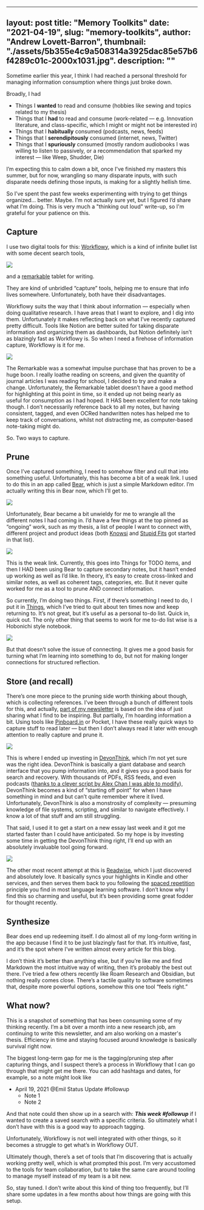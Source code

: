
---
layout: post
title: "Memory Toolkits"
date: "2021-04-19",
slug: "memory-toolkits",
author: "Andrew Lovett-Barron",
thumbnail: "./assets/5b355e4c9a508314a3925dac85e57b6f4289c01c-2000x1031.jpg".
description: ""
---

Sometime earlier this year, I think I had reached a personal threshold for managing information consumption where things just broke down.

  


Broadly, I had

* Things I **wanted** to read and consume (hobbies like sewing and topics related to my thesis)
* Things that I **had** to read and consume (work-related — e.g. Innovation literature, and class-specific, which I might or might not be interested in)
* Things that I **habitually** consumed (podcasts, news, feeds)
* Things that I **serendipitously** consumed (internet, news, Twitter)
* Things that I **spuriously** consumed (mostly random audiobooks I was willing to listen to passively, or a recommendation that sparked my interest — like Weep, Shudder, Die)

  


I’m expecting this to calm down a bit, once I've finished my masters this summer, but for now, wrangling so many disparate inputs, with such disparate needs defining those inputs, is making for a slightly hellish time.

  


So I’ve spent the past few weeks experimenting with trying to get things organized… better. Maybe. I’m not actually sure yet, but I figured I’d share what I’m doing. This is very much a "thinking out loud" write-up, so I'm grateful for your patience on this.

  


## **Capture**

  


I use two digital tools for this: [Workflowy](https://workflowy.com/), which is a kind of infinite bullet list with some decent search tools,



![](./assets/dd6797246a93ad3296c9c02a16c273e5124f9fdd-1450x1022.png)

  


and a [remarkable](https://remarkable.com/) tablet for writing.

They are kind of unbridled “capture” tools, helping me to ensure that info lives somewhere. Unfortunately, both have their disadvantages.

  


Workflowy suits the way that I think about information — especially when doing qualitative research. I have areas that I want to explore, and I dig into them. Unfortunately it makes reflecting back on what I’ve recently captured pretty difficult. Tools like Notion are better suited for taking disparate information and organizing them as dashboards, but Notion definitely isn’t as blazingly fast as Workflowy is. So when I need a firehose of information capture, Workflowy is it for me.

  




![](./assets/52328807b8a5b6b39557882dabb5d99bd235eb18-2500x1873.png)

The Remarkable was a somewhat impulse purchase that has proven to be a huge boon. I really loathe reading on screens, and given the quantity of journal articles I was reading for school, I decided to try and make a change. Unfortunately, the Remarkable tablet doesn’t have a good method for highlighting at this point in time, so it ended up not being nearly as useful for consumption as I had hoped. It HAS been excellent for note taking though. I don’t necessarily reference back to all my notes, but having consistent, tagged, and even OCRed handwritten notes has helped me to keep track of conversations, whilst not distracting me, as computer-based note-taking might do.

  


So. Two ways to capture.

  


## **Prune**

  


Once I’ve captured something, I need to somehow filter and cull that into something useful. Unfortunately, this has become a bit of a weak link. I used to do this in an app called [Bear](https://bear.app/), which is just a simple Markdown editor. I’m actually writing this in Bear now, which I’ll get to.



![](./assets/fbff04e3ab6d31c954f140e38c79def0abd6ada1-1248x684.png)

Unfortunately, Bear became a bit unwieldy for me to wrangle all the different notes I had coming in. I’d have a few things at the top pinned as “ongoing” work, such as my thesis, a list of people I want to connect with, different project and product ideas (both [Knowsi](https://knowsi.com) and [Stupid Fits](https://stupidfits.com) got started in that list).



![](./assets/fca1d063b23284d79cd8df18167d77b08edd5d10-1200x800.png)

This is the weak link. Currently, this goes into Things for TODO items, and then I HAD been using Bear to capture secondary notes, but it hasn’t ended up working as well as I’d like. In theory, it’s easy to create cross-linked and similar notes, as well as coherent tags, categories, etc. But it never quite worked for me as a tool to prune AND connect information.

  


So currently, I’m doing two things. First, if there’s something I need to do, I put it in [Things](https://culturedcode.com/things/), which I’ve tried to quit about ten times now and keep returning to. It’s not great, but it’s useful as a personal to-do list. Quick in, quick out. The only other thing that seems to work for me to-do list wise is a Hobonichi style notebook.



![](./assets/63c2da1d868cf0a180045cad41671d84bb253a4d-1600x1198.png)

But that doesn’t solve the issue of connecting. It gives me a good basis for turning what I’m learning into something to do, but not for making longer connections for structured reflection.

  


## **Store (and recall)**

  


There’s one more piece to the pruning side worth thinking about though, which is collecting references. I’ve been through a bunch of different tools for this, and actually, [part of my newsletter](https://divergeweekly.com) is based on the idea of just sharing what I find to be inspiring. But partially, I’m hoarding information a bit. Using tools like [Pinboard.in](http://Pinboard.in) or Pocket, I have these really quick ways to capture stuff to read later — but then I don’t always read it later with enough attention to really capture and prune it.



![](./assets/89e4cf7766e310cf44e0ec00fbbcc9ef82e01e86-2880x1800.png)

This is where I ended up investing in [DevonThink](https://devontechnologies.com/), which I’m not yet sure was the right idea. DevonThink is basically a giant database and search interface that you pump information into, and it gives you a good basis for search and recovery. With thousands of PDFs, RSS feeds, and even podcasts ([thanks to a clever script by Alex Chan I was able to modify](https://twitter.com/Readywater/status/1382817963863080960?s=20)), DevonThink becomes a kind of “starting off point” for when I have something in mind and but can’t quite remember where it lived. Unfortunately, DevonThink is also a monstrosity of complexity — presuming knowledge of file systems, scripting, and similar to navigate effectively. I know a lot of that stuff and am still struggling.

  


That said, I used it to get a start on a new essay last week and it got me started faster than I could have anticipated. So my hope is by investing some time in getting the DevonThink thing right, I’ll end up with an absolutely invaluable tool going forward.

  




![](./assets/896fa6152d5812cc932fde10ab3fb26b366fa707-1934x996.png)

The other most recent attempt at this is [Readwise](https://readwise.io/i/andrew6628), which I just discovered and absolutely love. It basically syncs your highlights in Kindle and other services, and then serves them back to you following the [spaced repetition](https://en.wikipedia.org/wiki/Spaced_repetition) principle you find in most language learning software. I don’t know why I find this so charming and useful, but it’s been providing some great fodder for thought recently.

  


## Synthesize

  


Bear does end up redeeming itself. I do almost all of my long-form writing in the app because I find it to be just blazingly fast for that. It’s intuitive, fast, and it’s the spot where I’ve written almost every article for this blog.

  


I don’t think it’s better than anything else, but if you’re like me and find Markdown the most intuitive way of writing, then it’s probably the best out there. I’ve tried a few others recently like Roam Research and Obsidian, but nothing really comes close. There’s a tactile quality to software sometimes that, despite more powerful options, somehow this one tool “feels right.”

  


## **What now?**

  


This is a snapshot of something that has been consuming some of my thinking recently. I’m a bit over a month into a new research job, am continuing to write this newsletter, and am also working on a master's thesis. Efficiency in time and staying focused around knowledge is basically survival right now.

  


The biggest long-term gap for me is the tagging/pruning step after capturing things, and I suspect there’s a process in Workflowy that I can go through that might get me there. You can add hashtags and dates, for example, so a note might look like

* April 19, 2021 @Emil Status Update #followup
  * Note 1
  * Note 2  


And that note could then show up in a search with: **_This week #followup_** if I wanted to create a saved search with a specific criteria. So ultimately what I don’t have with this is a good way to approach tagging.

  


Unfortunately, Workflowy is not well integrated with other things, so it becomes a struggle to get what’s in Workflowy OUT.

  


Ultimately though, there’s a set of tools that I’m discovering that is actually working pretty well, which is what prompted this post. I’m very accustomed to the tools for team collaboration, but to take the same care around tooling to manage myself instead of my team is a bit new.

  


So, stay tuned. I don’t write about this kind of thing too frequently, but I’ll share some updates in a few months about how things are going with this setup.
